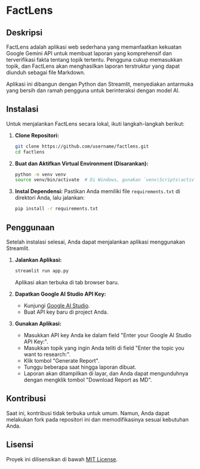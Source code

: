 # FactLens

## Deskripsi
FactLens adalah aplikasi web sederhana yang memanfaatkan kekuatan Google Gemini API untuk membuat laporan yang komprehensif dan terverifikasi fakta tentang topik tertentu. Pengguna cukup memasukkan topik, dan FactLens akan menghasilkan laporan terstruktur yang dapat diunduh sebagai file Markdown.

Aplikasi ini dibangun dengan Python dan Streamlit, menyediakan antarmuka yang bersih dan ramah pengguna untuk berinteraksi dengan model AI.

## Instalasi
Untuk menjalankan FactLens secara lokal, ikuti langkah-langkah berikut:

1.  **Clone Repositori:**
    ```bash
    git clone https://github.com/username/factlens.git
    cd factlens
    ```

2.  **Buat dan Aktifkan Virtual Environment (Disarankan):**
    ```bash
    python -m venv venv
    source venv/bin/activate  # Di Windows, gunakan `venv\Scripts\activate`
    ```

3.  **Instal Dependensi:**
    Pastikan Anda memiliki file `requirements.txt` di direktori Anda, lalu jalankan:
    ```bash
    pip install -r requirements.txt
    ```

## Penggunaan
Setelah instalasi selesai, Anda dapat menjalankan aplikasi menggunakan Streamlit.

1.  **Jalankan Aplikasi:**
    ```bash
    streamlit run app.py
    ```
    Aplikasi akan terbuka di tab browser baru.

2.  **Dapatkan Google AI Studio API Key:**
    - Kunjungi [Google AI Studio](https://aistudio.google.com/).
    - Buat API key baru di project Anda.

3.  **Gunakan Aplikasi:**
    - Masukkan API key Anda ke dalam field "Enter your Google AI Studio API Key:".
    - Masukkan topik yang ingin Anda teliti di field "Enter the topic you want to research:".
    - Klik tombol "Generate Report".
    - Tunggu beberapa saat hingga laporan dibuat.
    - Laporan akan ditampilkan di layar, dan Anda dapat mengunduhnya dengan mengklik tombol "Download Report as MD".

## Kontribusi
Saat ini, kontribusi tidak terbuka untuk umum. Namun, Anda dapat melakukan fork pada repositori ini dan memodifikasinya sesuai kebutuhan Anda.

## Lisensi
Proyek ini dilisensikan di bawah [MIT License](LICENSE).
